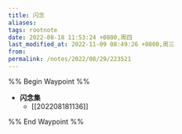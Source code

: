 ```yaml
---
title: 闪念
aliases: 
tags: rootnote
date: 2022-08-18 11:53:24 +0800,周四
last_modified_at: 2022-11-09 08:49:26 +0800,周三
from: 
permalink: /notes/2022/08/29/223521
---
```


%% Begin Waypoint %%

- **闪念集**
	- [[202208181136]]

%% End Waypoint %%
